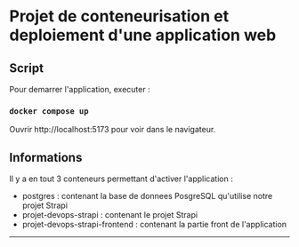 # Projet de conteneurisation et deploiement d'une application web


## Script

Pour demarrer l'application, executer :

### `docker compose up`

Ouvrir http://localhost:5173 pour voir dans le navigateur.


## Informations

Il y a en tout 3 conteneurs permettant d'activer l'application :
- postgres : contenant la base de donnees PosgreSQL qu'utilise notre projet Strapi
- projet-devops-strapi : contenant le projet Strapi
- projet-devops-strapi-frontend : contenant la partie front de l'application

***
